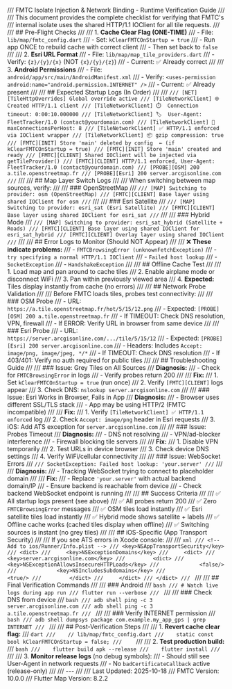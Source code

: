 /// FMTC Isolate Injection & Network Binding - Runtime Verification Guide
/// 
/// This document provides the complete checklist for verifying that FMTC's
/// internal isolate uses the shared HTTP/1.1 IOClient for all tile requests.
///
/// ## Pre-Flight Checks
///
/// 1. **Cache Clear Flag (ONE-TIME)**
///    - File: `lib/map/fmtc_config.dart`
///    - Set: `kClearFMTCOnStartup = true`
///    - Run app ONCE to rebuild cache with correct client
///    - Then set back to `false`
///
/// 2. **Esri URL Format**
///    - File: `lib/map/map_tile_providers.dart`
///    - Verify: `{z}/{y}/{x}` (NOT `{x}/{y}/{z}`)
///    - Current: ✅ Already correct
///
/// 3. **Android Permissions**
///    - File: `android/app/src/main/AndroidManifest.xml`
///    - Verify: `<uses-permission android:name="android.permission.INTERNET" />`
///    - Current: ✅ Already present
///
/// ## Expected Startup Logs (In Order)
///
/// ```
/// [NET] [TileHttpOverrides] Global override active
/// [TileNetworkClient] 🌐 Created HTTP/1.1 client
/// [TileNetworkClient] ⏱️  Connection timeout: 0:00:10.000000
/// [TileNetworkClient] 🏷️  User-Agent: FleetTracker/1.0 (contact@yourdomain.com)
/// [TileNetworkClient] 🔗  maxConnectionsPerHost: 8
/// [TileNetworkClient] ✅ HTTP/1.1 enforced via IOClient wrapper
/// [TileNetworkClient] 📦 gzip compression: true
/// [FMTC][INIT] Store 'main' deleted by config  ← (if kClearFMTCOnStartup = true)
/// [FMTC][INIT] Store 'main' created and ready
/// [FMTC][CLIENT] Shared IOClient will be injected via getTileProvider()
/// [FMTC][CLIENT] HTTP/1.1 enforced, User-Agent: FleetTracker/1.0 (contact@yourdomain.com)
/// [PROBE][OSM] 200 a.tile.openstreetmap.fr
/// [PROBE][Esri] 200 server.arcgisonline.com
/// ```
///
/// ## Map Layer Switch Logs
///
/// When switching between map sources, verify:
///
/// ### OpenStreetMap
/// ```
/// [MAP] Switching to provider: osm (OpenStreetMap)
/// [FMTC][CLIENT] Base layer using shared IOClient for osm
/// ```
///
/// ### Esri Satellite
/// ```
/// [MAP] Switching to provider: esri_sat (Esri Satellite)
/// [FMTC][CLIENT] Base layer using shared IOClient for esri_sat
/// ```
///
/// ### Hybrid Mode
/// ```
/// [MAP] Switching to provider: esri_sat_hybrid (Satellite + Roads)
/// [FMTC][CLIENT] Base layer using shared IOClient for esri_sat_hybrid
/// [FMTC][CLIENT] Overlay layer using shared IOClient
/// ```
///
/// ## Error Logs to Monitor (Should NOT Appear)
///
/// ❌ **These indicate problems:**
/// - `FMTCBrowsingError (unknownFetchException)`
/// - `try specifying a normal HTTP/1.1 IOClient`
/// - `Failed host lookup`
/// - `SocketException`
/// - `HandshakeException`
///
/// ## Offline Cache Test
///
/// 1. Load map and pan around to cache tiles
/// 2. Enable airplane mode or disconnect WiFi
/// 3. Pan within previously viewed area
/// 4. **Expected:** Tiles display instantly from cache (no errors)
///
/// ## Network Probe Validation
///
/// Before FMTC loads tiles, probes test connectivity:
///
/// ### OSM Probe
/// - URL: `https://a.tile.openstreetmap.fr/hot/5/15/12.png`
/// - Expected: `[PROBE][OSM] 200 a.tile.openstreetmap.fr`
/// - If TIMEOUT: Check DNS resolution, VPN, firewall
/// - If ERROR: Verify URL in browser from same device
///
/// ### Esri Probe
/// - URL: `https://server.arcgisonline.com/.../tile/5/15/12`
/// - Expected: `[PROBE][Esri] 200 server.arcgisonline.com`
/// - Headers: Includes `Accept: image/png, image/jpeg, */*`
/// - If TIMEOUT: Check DNS resolution
/// - If 403/401: Verify no auth required for public tiles
///
/// ## Troubleshooting Guide
///
/// ### Issue: Grey Tiles on All Sources
/// **Diagnosis:**
/// - Check for `FMTCBrowsingError` in logs
/// - Verify probes return 200
///
/// **Fix:**
/// 1. Set `kClearFMTCOnStartup = true` (run once)
/// 2. Verify `[FMTC][CLIENT]` logs appear
/// 3. Check DNS: `nslookup server.arcgisonline.com`
///
/// ### Issue: Esri Works in Browser, Fails in App
/// **Diagnosis:**
/// - Browser uses different SSL/TLS stack
/// - App may be using HTTP/2 (FMTC incompatible)
///
/// **Fix:**
/// 1. Verify `[TileNetworkClient] ✅ HTTP/1.1 enforced` log
/// 2. Check `Accept: image/png` header in Esri requests
/// 3. iOS: Add ATS exception for `server.arcgisonline.com`
///
/// ### Issue: Probes Timeout
/// **Diagnosis:**
/// - DNS not resolving
/// - VPN/ad-blocker interference
/// - Firewall blocking tile servers
///
/// **Fix:**
/// 1. Disable VPN temporarily
/// 2. Test URLs in device browser
/// 3. Check device DNS settings
/// 4. Verify WiFi/cellular connectivity
///
/// ### Issue: WebSocket Errors
/// ```
/// SocketException: Failed host lookup: 'your.server'
/// ```
///
/// **Diagnosis:**
/// - Tracking WebSocket trying to connect to placeholder domain
///
/// **Fix:**
/// - Replace `'your.server'` with actual backend domain/IP
/// - Ensure backend is reachable from device
/// - Check backend WebSocket endpoint is running
///
/// ## Success Criteria
///
/// ✅ All startup logs present (see above)
/// ✅ All probes return 200
/// ✅ Zero `FMTCBrowsingError` messages
/// ✅ OSM tiles load instantly
/// ✅ Esri satellite tiles load instantly
/// ✅ Hybrid mode shows satellite + labels
/// ✅ Offline cache works (cached tiles display when offline)
/// ✅ Switching sources is instant (no grey tiles)
///
/// ## iOS-Specific (App Transport Security)
///
/// If you see ATS errors in Xcode console:
///
/// ```xml
/// <!-- Add to ios/Runner/Info.plist -->
/// <key>NSAppTransportSecurity</key>
/// <dict>
///     <key>NSExceptionDomains</key>
///     <dict>
///         <key>server.arcgisonline.com</key>
///         <dict>
///             <key>NSExceptionAllowsInsecureHTTPLoads</key>
///             <false/>
///             <key>NSIncludesSubdomains</key>
///             <true/>
///         </dict>
///     </dict>
/// </dict>
/// ```
///
/// ## Final Verification Commands
///
/// ### Android
/// ```bash
/// # Watch live logs during app run
/// flutter run --verbose
/// ```
///
/// ### Check DNS from device
/// ```bash
/// adb shell ping -c 3 server.arcgisonline.com
/// adb shell ping -c 3 a.tile.openstreetmap.fr
/// ```
///
/// ### Verify INTERNET permission
/// ```bash
/// adb shell dumpsys package com.example.my_app_gps | grep INTERNET
/// ```
///
/// ## Post-Verification Steps
///
/// 1. **Revert cache clear flag:**
///    ```dart
///    // lib/map/fmtc_config.dart
///    static const bool kClearFMTCOnStartup = false;
///    ```
///
/// 2. **Test production build:**
///    ```bash
///    flutter build apk --release
///    flutter install
///    ```
///
/// 3. **Monitor release logs** (no debug symbols):
///    - Should still see User-Agent in network requests
///    - No `badCertificateCallback` active (release-only)
///
/// ---
/// 
/// Last Updated: 2025-10-18
/// FMTC Version: 10.0.0
/// Flutter Map Version: 8.2.2
